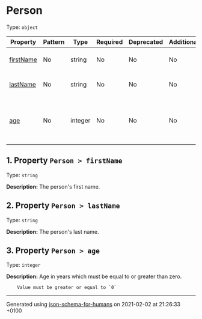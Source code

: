 

# Person

Type: `object`

| Property | Pattern | Type | Required | Deprecated | Additional | Description |
| -------- | ------- | ---- | -------- | ---------- | ---------- | ----------- |
| [firstName](#firstName)|No|string|No|No| No|The person's first name.|
| [lastName](#lastName)|No|string|No|No| No|The person's last name.|
| [age](#age)|No|integer|No|No| No|Age in years which must be equal to or greater than zero.|

##  <a name="firstName"></a>1.  Property `Person > firstName`

Type: `string`

**Description:** The person's first name.

##  <a name="lastName"></a>2.  Property `Person > lastName`

Type: `string`

**Description:** The person's last name.

##  <a name="age"></a>3.  Property `Person > age`

Type: `integer`

**Description:** Age in years which must be equal to or greater than zero.

        Value must be greater or equal to `0`

----------------------------------------------------------------------------------------------------------------------------
Generated using [json-schema-for-humans](https://github.com/coveooss/json-schema-for-humans) on 2021-02-02 at 21:26:33 +0100